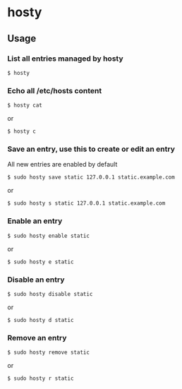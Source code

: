 # hosty

## Usage

### List all entries managed by hosty

    $ hosty

### Echo all /etc/hosts content

    $ hosty cat

or

    $ hosty c

### Save an entry, use this to create or edit an entry

All new entries are enabled by default

    $ sudo hosty save static 127.0.0.1 static.example.com

or

    $ sudo hosty s static 127.0.0.1 static.example.com

### Enable an entry

    $ sudo hosty enable static

or

    $ sudo hosty e static

### Disable an entry

    $ sudo hosty disable static

or

    $ sudo hosty d static

### Remove an entry

    $ sudo hosty remove static

or

    $ sudo hosty r static
